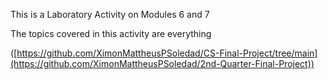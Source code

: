 This is a Laboratory Activity on Modules 6 and 7

The topics covered in this activity are everything

([https://github.com/XimonMattheusPSoledad/CS-Final-Project/tree/main](https://github.com/XimonMattheusPSoledad/2nd-Quarter-Final-Project))
